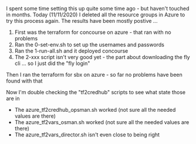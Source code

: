 I spent some time setting this up quite some time ago - but haven't touched in months.
Today (11/11/2020) I deleted all the resource groups in Azure to try this process again.
The results have been mostly postive ...
1) First was the terraform for concourse on azure - that ran with no problems
2) Ran the 0-set-env.sh to set up the usernames and passwords
3) Ran the 1-run-all.sh and it deployed concourse 
4) The 2-xxx script isn't very good yet - the part about downloading the fly cli ... so I just did the "fly login"

Then I ran the terraform for sbx on azure - so far no problems have been found with that

Now I'm double checking the "tf2credhub" scripts to see what state those are in
* The azure_tf2credhub_opsman.sh worked (not sure all the needed values are there)
* The azure_tf2vars_osman.sh worked (not sure all the needed values are there)
* The azure_tf2vars_director.sh isn't even close to being right